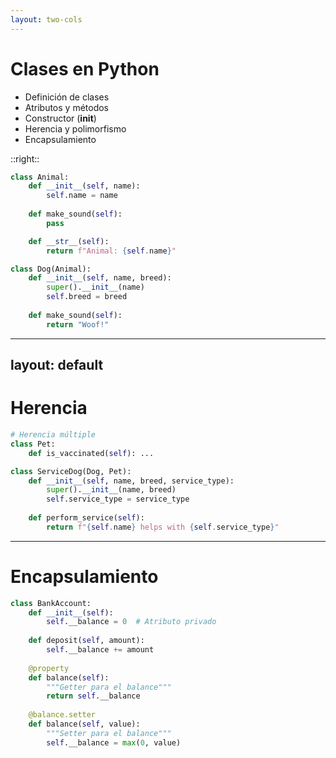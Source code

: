 ```yaml
---
layout: two-cols
---
```


# Clases en Python

- Definición de clases
- Atributos y métodos
- Constructor (__init__)
- Herencia y polimorfismo
- Encapsulamiento

::right::

```python {all|1|2-3|5-6|8-9|all}
class Animal:
    def __init__(self, name):
        self.name = name
    
    def make_sound(self):
        pass

    def __str__(self):
        return f"Animal: {self.name}"

class Dog(Animal):
    def __init__(self, name, breed):
        super().__init__(name)
        self.breed = breed
    
    def make_sound(self):
        return "Woof!"
```

---
layout: default
---

# Herencia

```python {all|1-2|4-7|9-12|all}
# Herencia múltiple
class Pet:
    def is_vaccinated(self): ...

class ServiceDog(Dog, Pet):
    def __init__(self, name, breed, service_type):
        super().__init__(name, breed)
        self.service_type = service_type
    
    def perform_service(self):
        return f"{self.name} helps with {self.service_type}"
```

---

# Encapsulamiento

```python {all|1-3|5-6|8-11|13-16|all}
class BankAccount:
    def __init__(self):
        self.__balance = 0  # Atributo privado
    
    def deposit(self, amount):
        self.__balance += amount
    
    @property
    def balance(self):
        """Getter para el balance"""
        return self.__balance
    
    @balance.setter
    def balance(self, value):
        """Setter para el balance"""
        self.__balance = max(0, value)